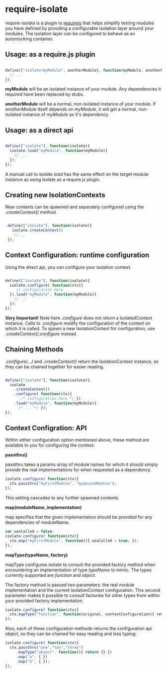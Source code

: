 require-isolate
===============

require-isolate is a plugin to [requirejs](http://requirejs.org/) that helps simplify testing modules you have defined
by providing a configurable isolation layer around your modules. The isolation layer can be configured to behave as an
automocking container.

Usage: as a require.js plugin
-----

```javascript

define(["isolate!myModule", anotherModule], function(myModule, anotherModule){
  // ...
});

```

**myModule** will be an isolated instance of your module. Any dependencies it required have been replaced by stubs.

**anotherModule** will be a normal, non-isolated instance of your module. If _anotherModule_ itself depends on _myModule_,
it will get a normal, non-isolated instance of _myModule_ as it's dependency.

Usage: as a direct api
-----

 ```javascript

 define(["isolate"], function(isolate){
   isolate.load("myModule", function(myModule){
     // ...
   });
 });

 ```

 A manual call to _isolate.load_ has the same effect on the target module instance as using isolate as a require.js plugin.

Creating new IsolationContexts
-----

New contexts can be spawned and separately configured using the _.createContext()_ method.

```javascript

 define(["isolate"], function(isolate){
   isolate.createContext()
    //...
 });

```

Context Configuration: runtime configuration
-----

 Using the direct api, you can configure your isolation context.

 ```javascript

 define(["isolate"], function(isolate){
   isolate.configure( function(ctx){
      // configuration here
   }).load("myModule", function(myModule){
     // ...
   });
 });
 ```

 **Very Important!** Note here _.configure_ does not return a IsolatedContext instance. Calls to _.configure_ modify the
 configuration of the context on which it is called. To spawn a new IsolationContext for configuration, use
 _.createContext().configure_ instead.

Chaining Methods
-----

_.configure(...)_ and _.createContext()_ return the IsolationContext instance, so they can be chained together for easier
reading.

 ```javascript

 define(["isolate"], function(isolate){
   isolate
     .createContext()
     .configure( function(ctx){
        /* configuration here */ })
     .load("myModule", function(myModule){
       /* ... */ });
 });
 ```


Context Configration: API
-----

Within either configuration option mentioned above, these method are available to you for configuring the context:

**passthru()**

passthru takes a params array of module names for which it should simply provide the real implementations for when
requested as a dependency.

```javascript
isolate.configure( function(ctx){
  ctx.passthru("myFirstModule", "mySecondModule");
});
```

This setting cascades to any further spawned contexts.

**map(moduleName, implementation)**

map specifies that the given implementation should be provided for any dependencies of moduleName.

```javascript
var wasCalled = false;
isolate.configure( function(ctx){
  ctx.map("myFirstModule", function(){ wasCalled = true; });
});
```

**mapType(typeName, factory)**

mapType configures isolate to consult the provided factory method when encountering an implementation of type _typeName_
to mimic. The types currently supported are _function_ and _object_.

The factory method is passed two parameters: the real module implementation and the current IsolationContext configuration.
This second parameter makes it possible to consult factories for other types from within your provided factory implementation.

```javascript
isolate.configure( function(ctx){
  ctx.mapType("function", function(original, contextConfiguration){ return some_cool_transformation_of(original); });
});
```

Also, each of these configuration methods returns the configuration api object, so they can be chained for easy reading
and less typing:

```javascript
isolate.configure( function(ctx){
  ctx.passthru("one","two","three")
     .mapType("object", function(){ return {} })
     .map("a", { })
     .map("b", { });
});
```